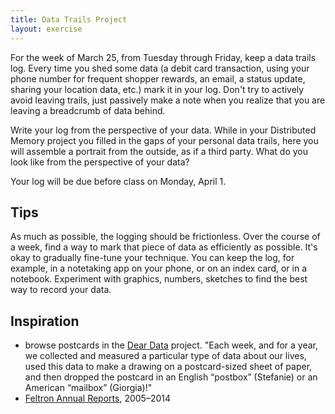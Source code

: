 ```yaml
---
title: Data Trails Project
layout: exercise
---
```


<!--
-->

For the week of March 25, from Tuesday through Friday, keep a data trails log. Every time you shed some data (a debit card transaction, using your phone number for frequent shopper rewards, an email, a status update, sharing your location data, etc.) mark it in your log. Don't try to actively avoid leaving trails, just passively make a note when you realize that you are leaving a breadcrumb of data behind.

Write your log from the perspective of your data. While in your Distributed Memory project you filled in the gaps of your personal data trails, here you will assemble a portrait from the outside, as if a third party. What do you look like from the perspective of your data?

Your log will be due before class on Monday, April 1.

## Tips

As much as possible, the logging should be frictionless. Over the course of a week, find a way to mark that piece of data as efficiently as possible. It's okay to gradually fine-tune your technique. You can keep the log, for example, in a notetaking app on your phone, or on an index card, or in a notebook. Experiment with graphics, numbers, sketches to find the best way to record your data.

## Inspiration

- browse postcards in the [Dear Data](https://www.dear-data.com/theproject) project. "Each week, and for a year, we collected and measured a particular type of data about our lives, used this data to make a drawing on a postcard-sized sheet of paper, and then dropped the postcard in an English “postbox” (Stefanie) or an American “mailbox” (Giorgia)!"
- [Feltron Annual Reports](http://feltron.com/index.html), 2005–2014
